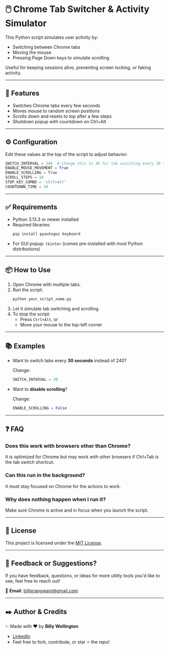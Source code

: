 
# 🖱️ Chrome Tab Switcher & Activity Simulator

This Python script simulates user activity by:
- Switching between Chrome tabs
- Moving the mouse
- Pressing Page Down keys to simulate scrolling

Useful for keeping sessions alive, preventing screen locking, or faking activity.

---

## 🚀 Features

- Switches Chrome tabs every few seconds
- Moves mouse to random screen positions
- Scrolls down and resets to top after a few steps
- Shutdown popup with countdown on Ctrl+Alt
---

## ⚙️ Configuration

Edit these values at the top of the script to adjust behavior:

```python
SWITCH_INTERVAL = 240  # Change this to 30 for tab switching every 30 seconds
ENABLE_MOUSE_MOVEMENT = True
ENABLE_SCROLLING = True
SCROLL_STEPS = 10
STOP_KEY_COMBO = 'ctrl+alt'
COUNTDOWN_TIME = 10
```

---

## ✅ Requirements

- Python 3.13.3 or newer installed
- Required libraries:
  ```bash
  pip install pyautogui keyboard
  ```
- For GUI popup: `tkinter` (comes pre-installed with most Python distributions)

---

## 📦 How to Use

1. Open Chrome with multiple tabs.
2. Run the script:
   ```bash
   python your_script_name.py
   ```
3. Let it simulate tab switching and scrolling.
4. To stop the script:
   - Press `Ctrl+Alt`, or
   - Move your mouse to the top-left corner

---

## 📚 Examples

- Want to switch tabs every **30 seconds** instead of 240?

  Change:
  ```python
  SWITCH_INTERVAL = 30
  ```

- Want to **disable scrolling**?

  Change:
  ```python
  ENABLE_SCROLLING = False
  ```

---

## ❓ FAQ

### Does this work with browsers other than Chrome?
It is optimized for Chrome but may work with other browsers if Ctrl+Tab is the tab switch shortcut.

### Can this run in the background?
It must stay focused on Chrome for the actions to work.

### Why does nothing happen when I run it?
Make sure Chrome is active and in focus when you launch the script.

---

## 🪪 License

This project is licensed under the [MIT License](LICENSE).

---
## 💬 Feedback or Suggestions?

If you have feedback, questions, or ideas for more utility tools you'd like to see, feel free to reach out!

📧 **Email**: [billierangwani@gmail.com](mailto:billierangwani@gmail.com)

---

## ✒️ Author & Credits

✨ Made with ❤️ by **Billy Wellington**

- [LinkedIn](https://www.linkedin.com/in/billywellington/)
- Feel free to fork, contribute, or star ⭐ the repo!

